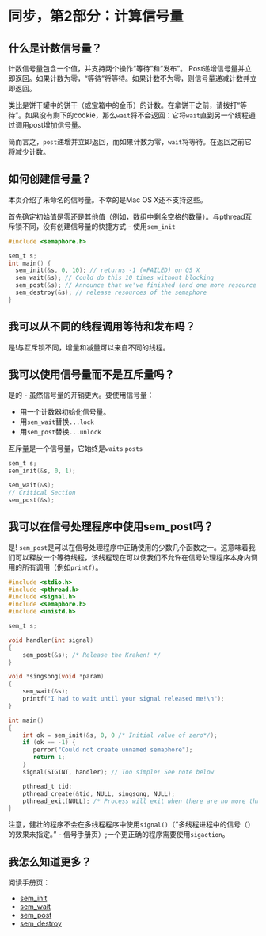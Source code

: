 # 同步，第2部分：计算信号量

## 什么是计数信号量？

计数信号量包含一个值，并支持两个操作“等待”和“发布”。 Post递增信号量并立即返回。如果计数为零，“等待”将等待。如果计数不为零，则信号量递减计数并立即返回。

类比是饼干罐中的饼干（或宝箱中的金币）的计数。在拿饼干之前，请拨打“等待”。如果没有剩下的cookie，那么`wait`将不会返回：它将`wait`直到另一个线程通过调用post增加信号量。

简而言之，`post`递增并立即返回，而如果计数为零，`wait`将等待。在返回之前它将减少计数。

## 如何创建信号量？

本页介绍了未命名的信号量。不幸的是Mac OS X还不支持这些。

首先确定初始值是零还是其他值（例如，数组中剩余空格的数量）。与pthread互斥锁不同，没有创建信号量的快捷方式 - 使用`sem_init`

```c
#include <semaphore.h>

sem_t s;
int main() {
  sem_init(&s, 0, 10); // returns -1 (=FAILED) on OS X
  sem_wait(&s); // Could do this 10 times without blocking
  sem_post(&s); // Announce that we've finished (and one more resource item is available; increment count)
  sem_destroy(&s); // release resources of the semaphore
}
```

## 我可以从不同的线程调用等待和发布吗？

是!与互斥锁不同，增量和减量可以来自不同的线程。

## 我可以使用信号量而不是互斥量吗？

是的 - 虽然信号量的开销更大。要使用信号量：

*   用一个计数器初始化信号量。
*   用`sem_wait`替换`...lock`
*   用`sem_post`替换`...unlock`

互斥量是一个信号量，它始终是`waits` `posts`

```c
sem_t s;
sem_init(&s, 0, 1);

sem_wait(&s);
// Critical Section
sem_post(&s);
```

## 我可以在信号处理程序中使用sem_post吗？

是! `sem_post`是可以在信号处理程序中正确使用的少数几个函数之一。这意味着我们可以释放一个等待线程，该线程现在可以使我们不允许在信号处理程序本身内调用的所有调用（例如`printf`）。

```c
#include <stdio.h>
#include <pthread.h>
#include <signal.h>
#include <semaphore.h>
#include <unistd.h>

sem_t s;

void handler(int signal)
{
    sem_post(&s); /* Release the Kraken! */
}

void *singsong(void *param)
{
    sem_wait(&s);
    printf("I had to wait until your signal released me!\n");
}

int main()
{
    int ok = sem_init(&s, 0, 0 /* Initial value of zero*/); 
    if (ok == -1) {
       perror("Could not create unnamed semaphore");
       return 1;
    }
    signal(SIGINT, handler); // Too simple! See note below

    pthread_t tid;
    pthread_create(&tid, NULL, singsong, NULL);
    pthread_exit(NULL); /* Process will exit when there are no more threads */
}
```

注意，健壮的程序不会在多线程程序中使用`signal()`（“多线程进程中的信号（）的效果未指定。” - 信号手册页）;一个更正确的程序需要使用`sigaction`。

## 我怎么知道更多？

阅读手册页：

*   [sem_init](http://man7.org/linux/man-pages/man3/sem_init.3.html)
*   [sem_wait](http://man7.org/linux/man-pages/man3/sem_wait.3.html)
*   [sem_post](http://man7.org/linux/man-pages/man3/sem_post.3.html)
*   [sem_destroy](http://man7.org/linux/man-pages/man3/sem_destroy.3.html)